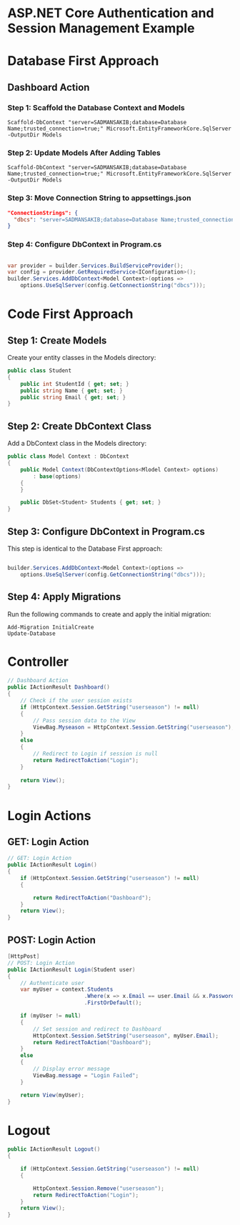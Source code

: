 # ASP.NET Core Authentication and Session Management Example
# Database First Approach

## Dashboard Action
### Step 1: Scaffold the Database Context and Models
```code
Scaffold-DbContext "server=SADMANSAKIB;database=Database Name;trusted_connection=true;" Microsoft.EntityFrameworkCore.SqlServer -OutputDir Models
```
### Step 2: Update Models After Adding Tables
```code
Scaffold-DbContext "server=SADMANSAKIB;database=Database Name;trusted_connection=true;" Microsoft.EntityFrameworkCore.SqlServer -OutputDir Models 
```
### Step 3: Move Connection String to appsettings.json
```json
"ConnectionStrings": {
  "dbcs": "server=SADMANSAKIB;database=Database Name;trusted_connection=true;"
}
```
### Step 4: Configure DbContext in Program.cs
```csharp

var provider = builder.Services.BuildServiceProvider();
var config = provider.GetRequiredService<IConfiguration>();
builder.Services.AddDbContext<Model Context>(options =>
    options.UseSqlServer(config.GetConnectionString("dbcs")));
```
# Code First Approach
## Step 1: Create Models
Create your entity classes in the Models directory:

```csharp
public class Student
{
    public int StudentId { get; set; }
    public string Name { get; set; }
    public string Email { get; set; }
}
```
## Step 2: Create DbContext Class
Add a DbContext class in the Models directory:

```csharp
public class Model Context : DbContext
{
    public Model Context(DbContextOptions<Mlodel Context> options)
        : base(options)
    {
    }

    public DbSet<Student> Students { get; set; }
}
```
## Step 3: Configure DbContext in Program.cs
This step is identical to the Database First approach:

```csharp

builder.Services.AddDbContext<Model Context>(options =>
    options.UseSqlServer(config.GetConnectionString("dbcs")));
```
## Step 4: Apply Migrations
Run the following commands to create and apply the initial migration:

```code
Add-Migration InitialCreate
Update-Database
```
# Controller
```csharp
// Dashboard Action
public IActionResult Dashboard()
{
    // Check if the user session exists
    if (HttpContext.Session.GetString("userseason") != null)
    {
        // Pass session data to the View
        ViewBag.Myseason = HttpContext.Session.GetString("userseason");
    }
    else
    {
        // Redirect to Login if session is null
        return RedirectToAction("Login");
    }
    
    return View();
}
```
# Login Actions

## GET: Login Action

```csharp
// GET: Login Action
public IActionResult Login()
{
    if (HttpContext.Session.GetString("userseason") != null)
    {

        return RedirectToAction("Dashboard");
    }
    return View();
}
```
## POST: Login Action

```csharp
[HttpPost]
// POST: Login Action
public IActionResult Login(Student user)
{
    // Authenticate user
    var myUser = context.Students
                        .Where(x => x.Email == user.Email && x.Password == user.Password)
                        .FirstOrDefault();

    if (myUser != null)
    {
        // Set session and redirect to Dashboard
        HttpContext.Session.SetString("userseason", myUser.Email);
        return RedirectToAction("Dashboard");
    }
    else
    {
        // Display error message
        ViewBag.message = "Login Failed";
    }

    return View(myUser);
}


```
# Logout
```csharp
public IActionResult Logout()
{

    if (HttpContext.Session.GetString("userseason") != null)
    {

        HttpContext.Session.Remove("userseason");
        return RedirectToAction("Login");
    }
    return View();
}
